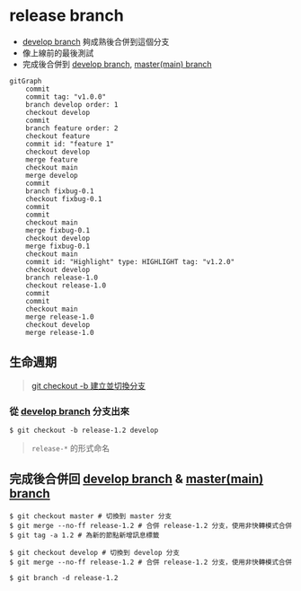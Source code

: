 # release branch
- [develop branch](Git%20Flow/develop%20branch.md) 夠成熟後合併到這個分支
- 像上線前的最後測試
- 完成後合併到 [develop branch](Git%20Flow/develop%20branch.md), [master(main) branch](Git%20Flow/master(main)%20branch.md)

```mermaid
gitGraph
	commit
	commit tag: "v1.0.0"
	branch develop order: 1
	checkout develop
	commit
	branch feature order: 2
	checkout feature
	commit id: "feature 1"
	checkout develop
	merge feature
	checkout main
	merge develop
	commit
	branch fixbug-0.1
	checkout fixbug-0.1
	commit
	commit
	checkout main
	merge fixbug-0.1
	checkout develop
	merge fixbug-0.1
	checkout main
	commit id: "Highlight" type: HIGHLIGHT tag: "v1.2.0"
	checkout develop
	branch release-1.0
	checkout release-1.0
	commit
	commit
	checkout main
	merge release-1.0
	checkout develop
	merge release-1.0
```

## 生命週期
>[git checkout -b 建立並切換分支](dontTrustYourLittleBrain/git%20checkout%20-b%20建立並切換分支.md)

### 從 [develop branch](Git%20Flow/develop%20branch.md) 分支出來
```shell
$ git checkout -b release-1.2 develop
```

>`release-*` 的形式命名

## 完成後合併回 [develop branch](Git%20Flow/develop%20branch.md) & [master(main) branch](Git%20Flow/master(main)%20branch.md)
```shell
$ git checkout master # 切換到 master 分支
$ git merge --no-ff release-1.2 # 合併 release-1.2 分支，使用非快轉模式合併
$ git tag -a 1.2 # 為新的節點新增訊息標籤

$ git checkout develop # 切換到 develop 分支
$ git merge --no-ff release-1.2 # 合併 release-1.2 分支，使用非快轉模式合併

$ git branch -d release-1.2
```
